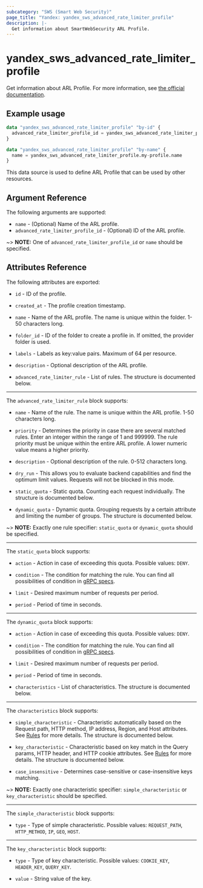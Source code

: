 ```yaml
---
subcategory: "SWS (Smart Web Security)"
page_title: "Yandex: yandex_sws_advanced_rate_limiter_profile"
description: |-
  Get information about SmartWebSecurity ARL Profile.
---
```



# yandex_sws_advanced_rate_limiter_profile




Get information about ARL Profile. For more information, see [the official documentation](https://yandex.cloud/en/docs/smartwebsecurity/quickstart/quickstart-arl).

## Example usage

```terraform
data "yandex_sws_advanced_rate_limiter_profile" "by-id" {
  advanced_rate_limiter_profile_id = yandex_sws_advanced_rate_limiter_profile.my-profile.id
}
```

```terraform
data "yandex_sws_advanced_rate_limiter_profile" "by-name" {
  name = yandex_sws_advanced_rate_limiter_profile.my-profile.name
}
```

This data source is used to define ARL Profile that can be used by other resources.

## Argument Reference

The following arguments are supported:

* `name` - (Optional) Name of the ARL profile.
* `advanced_rate_limiter_profile_id` - (Optional) ID of the ARL profile.

~> **NOTE:** One of `advanced_rate_limiter_profile_id` or `name` should be specified.

## Attributes Reference

The following attributes are exported:

* `id` - ID of the profile.

* `created_at` - The profile creation timestamp.

* `name` - Name of the ARL profile. The name is unique within the folder. 1-50 characters long.

* `folder_id` - ID of the folder to create a profile in. If omitted, the provider folder is used.

* `labels` - Labels as key:value pairs. Maximum of 64 per resource.

* `description` - Optional description of the ARL profile.

* `advanced_rate_limiter_rule` - List of rules. The structure is documented below.

---

The `advanced_rate_limiter_rule` block supports:

* `name` - Name of the rule. The name is unique within the ARL profile. 1-50 characters long.

* `priority` - Determines the priority in case there are several matched rules. Enter an integer within the range of 1 and 999999. The rule priority must be unique within the entire ARL profile. A lower numeric value means a higher priority.

* `description` - Optional description of the rule. 0-512 characters long.

* `dry_run` - This allows you to evaluate backend capabilities and find the optimum limit values. Requests will not be blocked in this mode.

* `static_quota` - Static quota. Counting each request individually. The structure is documented below.

* `dynamic_quota` - Dynamic quota. Grouping requests by a certain attribute and limiting the number of groups. The structure is documented below.

~> **NOTE:** Exactly one rule specifier: `static_quota` or `dynamic_quota` should be specified.

---

The `static_quota` block supports:

* `action` - Action in case of exceeding this quota. Possible values: `DENY`.

* `condition` - The condition for matching the rule. You can find all possibilities of condition in [gRPC specs](https://github.com/yandex-cloud/cloudapi/blob/master/yandex/cloud/smartwebsecurity/v1/security_profile.proto).

* `limit` - Desired maximum number of requests per period.

* `period` - Period of time in seconds.

---

The `dynamic_quota` block supports:

* `action` - Action in case of exceeding this quota. Possible values: `DENY`.

* `condition` - The condition for matching the rule. You can find all possibilities of condition in [gRPC specs](https://github.com/yandex-cloud/cloudapi/blob/master/yandex/cloud/smartwebsecurity/v1/security_profile.proto).

* `limit` - Desired maximum number of requests per period.

* `period` - Period of time in seconds.

* `characteristics` - List of characteristics. The structure is documented below.

---

The `characteristics` block supports:

* `simple_characteristic` - Characteristic automatically based on the Request path, HTTP method, IP address, Region, and Host attributes. See [Rules](https://yandex.cloud/en/docs/smartwebsecurity/concepts/arl#requests-counting) for more details. The structure is documented below.

* `key_characteristic` - Characteristic based on key match in the Query params, HTTP header, and HTTP cookie attributes. See [Rules](https://yandex.cloud/en/docs/smartwebsecurity/concepts/arl#requests-counting) for more details. The structure is documented below.

* `case_insensitive` - Determines case-sensitive or case-insensitive keys matching.

~> **NOTE:** Exactly one characteristic specifier: `simple_characteristic` or `key_characteristic` should be specified.

---

The `simple_characteristic` block supports:

* `type` - Type of simple characteristic. Possible values: `REQUEST_PATH`, `HTTP_METHOD`, `IP`, `GEO`, `HOST`.

---

The `key_characteristic` block supports:

* `type` - Type of key characteristic. Possible values: `COOKIE_KEY`, `HEADER_KEY`, `QUERY_KEY`.

* `value` - String value of the key.
